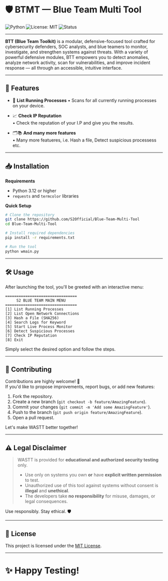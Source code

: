 
# 🛡️ BTMT — Blue Team Multi Tool

![Python](https://img.shields.io/badge/Python-3.x-blue.svg)
![License: MIT](https://img.shields.io/badge/License-MIT-yellow.svg)
![Status](https://img.shields.io/badge/Status-Active-brightgreen.svg)

---

**BTT (Blue Team Toolkit)** is a modular, defensive-focused tool crafted for cybersecurity defenders, SOC analysts, and blue teamers to monitor, investigate, and strengthen systems against threats.
With a variety of powerful defensive modules, BTT empowers you to detect anomalies, analyze network activity, scan for vulnerabilities, and improve incident response — all through an accessible, intuitive interface.



---

## 🚀 Features

- 🔎 **List Running Processes** 
  • Scans for all currently running processes on your device.

- 📈 **Check IP Reputation**  
  • Check the reputation of your I.P and give you the results.

- 🗂📚 **And many more features**  
  • Many more featueres, i.e. Hash a file, Detect suspicious processess etc.

---

## 📥 Installation

**Requirements**  
- Python 3.12 or higher
- `requests` and `termcolor` libraries

**Quick Setup**

```bash
# Clone the repository
git clone https://github.com/S2Official/Blue-Team-Multi-Tool
cd Blue-Team-Multi-Tool

# Install required dependencies
pip install -r requirements.txt

# Run the tool
python wmain.py
```

---

## 🛠️ Usage

After launching the tool, you'll be greeted with an interactive menu:

```plaintext
================================
     S2 BLUE TEAM MAIN MENU
================================
[1] List Running Processes
[2] List Open Network Connections
[3] Hash a File (SHA256)
[4] Search Logs for Keyword
[5] Start Live Process Monitor
[6] Detect Suspicious Processes
[7] Check IP Reputation
[8] Exit
```

Simply select the desired option and follow the steps.

---


## 🤝 Contributing

Contributions are highly welcome! 🚀  
If you'd like to propose improvements, report bugs, or add new features:

1. Fork the repository.
2. Create a new branch (`git checkout -b feature/AmazingFeature`).
3. Commit your changes (`git commit -m 'Add some AmazingFeature'`).
4. Push to the branch (`git push origin feature/AmazingFeature`).
5. Open a pull request.

Let's make WASTT better together!

---

## ⚠️ Legal Disclaimer

> WASTT is provided for **educational and authorized security testing** only.
> - Use only on systems you own **or** have **explicit written permission** to test.
> - Unauthorized use of this tool against systems without consent is **illegal** and **unethical**.
> - The developers take **no responsibility** for misuse, damages, or legal consequences.

Use responsibly. Stay ethical. 🛡️

---

## 📄 License

This project is licensed under the [MIT License](LICENSE).

---

# ✨ Happy Testing!

